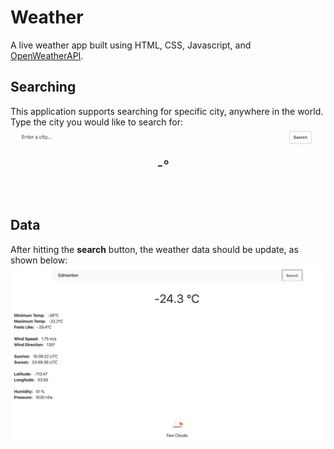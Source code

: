 # Weather
A live weather app built using HTML, CSS, Javascript, and [OpenWeatherAPI](https://openweathermap.org/api).

## Searching
This application supports searching for specific city, anywhere in the world. Type the city you would like to search for:
![alt text](img/searching.gif)

## Data
After hitting the **search** button, the weather data should be update, as shown below:
![alt text](img/data.png)